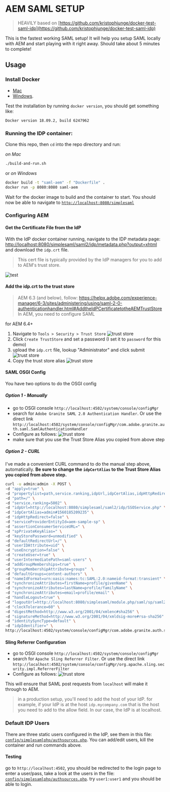 # AEM SAML SETUP

> HEAVILY based on [https://github.com/kristophjunge/docker-test-saml-idp](https://github.com/kristophjunge/docker-test-saml-idp)

This is the fastest working SAML setup! It will help you setup SAML locally with AEM and start playing with it right away. Should take about 5 minutes to complete!

## Usage

### Install Docker
- [Mac](https://docs.docker.com/docker-for-mac/)
- [Windows](https://docs.docker.com/docker-for-windows/).

Test the installation by running `docker version`, you should get something like:
```
Docker version 18.09.2, build 6247962
```

### Running the IDP container:

Clone this repo, then `cd` into the repo directory and run:

*on Mac* 
```sh
./build-and-run.sh
```

or *on Windows*
```sh
docker build -t "saml-aem" -f "Dockerfile" .
docker run -p 8080:8080 saml-aem
```

Wait for the docker image to build and the container to start.
You should now be able to navigate to [`http://localhost:8080/simplesaml`](http://localhost:8080/simplesaml)

### Configuring AEM

#### Get the Certificate File from the IdP

With the IdP docker container running, navigate to the IDP metadata page: [http://localhost:8080/simplesaml/saml2/idp/metadata.php?output=xhtml](http://localhost:8080/simplesaml/saml2/idp/metadata.php?output=xhtml) and download the `idp.crt` file.

> This cert file is typically provided by the IdP managers for you to add to AEM's trust store.


![test](doc/idp-cert.png)

#### Add the idp.crt to the trust store

> AEM 6.3 (and below), follow: https://helpx.adobe.com/experience-manager/6-3/sites/administering/using/saml-2-0-authenticationhandler.html#AddtheIdPCertificatetotheAEMTrustStore
In AEM, you need to configure SAML

for AEM 6.4+

1. Navigate to `Tools > Security > Trust Store`
![trust store](doc/trust-store.png)
2. Click `Create TrustStore` and set a password (I set it to `password` for this demo)
3. upload the `idp.crt` file, lookup "Administrator" and click submit
![trust store](doc/trust-store-1.png)
4. Copy the trust store alias
![trust store](doc/trust-store-2.png)

#### SAML OSGI Config

You have two options to do the OSGI config

##### Option 1 - Manually

- go to OSGI console `http://localhost:4502/system/console/configMgr`
- search for `Adobe Granite SAML 2.0 Authentication Handler`. Or use the direct link `http://localhost:4502/system/console/configMgr/com.adobe.granite.auth.saml.SamlAuthenticationHandler`
- Configure as follows:
![trust store](doc/saml-osgi-config.png)
- make sure that you use the Trust Store Alias you copied from above step

##### Option 2 - CURL

I've made a convenient CURL command to do the manual step above, automatically. 
**Be sure to change the `idpCertAlias` to the Trust Store Alias you copied from above step.**


```sh
curl -u admin:admin -X POST \
-d "apply=true" \
-d "propertylist=path,service.ranking,idpUrl,idpCertAlias,idpHttpRedirect,serviceProviderEntityId,assertionConsumerServiceURL,spPrivateKeyAlias,keyStorePassword,defaultRedirectUrl,userIDAttribute,useEncryption,createUser,userIntermediatePath,addGroupMemberships,groupMembershipAttribute,defaultGroups,nameIdFormat,synchronizeAttributes,handleLogout,logoutUrl,clockTolerance,digestMethod,signatureMethod,identitySyncType,idpIdentifier" \
-d "path=/" \
-d "service.ranking=5002" \
-d "idpUrl=http://localhost:8080/simplesaml/saml2/idp/SSOService.php" \
-d "idpCertAlias=admin#1560185209235" \
-d "idpHttpRedirect=false" \
-d "serviceProviderEntityId=aem-sample-sp" \
-d "assertionConsumerServiceURL=" \
-d "spPrivateKeyAlias=" \
-d "keyStorePassword=unmodified" \
-d "defaultRedirectUrl=/" \
-d "userIDAttribute=uid" \
-d "useEncryption=false" \
-d "createUser=true" \
-d "userIntermediatePath=saml-users" \
-d "addGroupMemberships=true" \
-d "groupMembershipAttribute=groups"  \
-d "defaultGroups=content-authors" \
-d "nameIdFormat=urn:oasis:names:tc:SAML:2.0:nameid-format:transient" \
-d "synchronizeAttributes=firstName=profile/givenName" \
-d "synchronizeAttributes=lastName=profile/familyName" \
-d "synchronizeAttributes=email=profile/email" \
-d "handleLogout=true" \
-d "logoutUrl=http://localhost:8080/simplesaml/module.php/saml/sp/saml2-logout.php/default-sp" \
-d "clockTolerance=60" \
-d "digestMethod=http://www.w3.org/2001/04/xmlenc#sha256" \
-d "signatureMethod=http://www.w3.org/2001/04/xmldsig-more#rsa-sha256" \
-d "identitySyncType=default" \
-d "idpIdentifier=" \
http://localhost:4502/system/console/configMgr/com.adobe.granite.auth.saml.SamlAuthenticationHandler
```

#### Sling Referrer Configuration

- go to OSGI console `http://localhost:4502/system/console/configMgr`
- search for `Apache Sling Referrer Filter`. Or use the direct link `http://localhost:4502/system/console/configMgr/org.apache.sling.security.impl.ReferrerFilter`
- Configure as follows:
![trust store](doc/referrer-filter.png)

This will ensure that SAML post requests from `localhost` will make it through to AEM.

> in a production setup, you'll need to add the host of your IdP. for example, if your IdP is at the host `idp.mycompany.com` that is the host you need to add to the allow field. In our case, the IdP is at localhost.

### Default IDP Users
There are three static users configured in the IdP, see them in this file: [`config/simplesamlphp/authsources.php`](config/simplesamlphp/authsources.php).
You can add/edit users, kill the container and run commands above.

#### Testing

go to `http://localhost:4502`, you should be redirected to the login page to enter a user/pass, take a look at the users in the file: [`config/simplesamlphp/authsources.php`](config/simplesamlphp/authsources.php). try `user1:user1` and you should be able to login.


